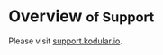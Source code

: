 # Overview <small> of Support</small>

Please visit [support.kodular.io](https://support.kodular.io/).
